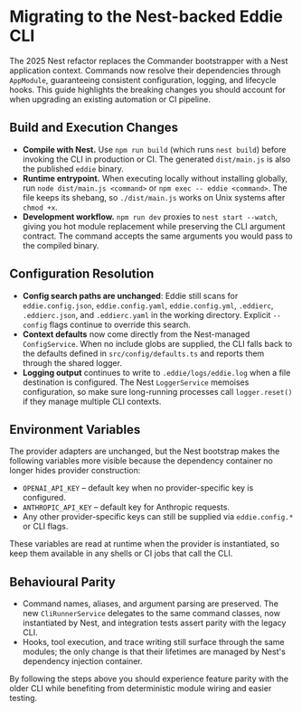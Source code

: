 # Migrating to the Nest-backed Eddie CLI

The 2025 Nest refactor replaces the Commander bootstrapper with a Nest application context. Commands now resolve their dependencies through `AppModule`, guaranteeing consistent configuration, logging, and lifecycle hooks. This guide highlights the breaking changes you should account for when upgrading an existing automation or CI pipeline.

## Build and Execution Changes

- **Compile with Nest.** Use `npm run build` (which runs `nest build`) before invoking the CLI in production or CI. The generated `dist/main.js` is also the published `eddie` binary.
- **Runtime entrypoint.** When executing locally without installing globally, run `node dist/main.js <command>` or `npm exec -- eddie <command>`. The file keeps its shebang, so `./dist/main.js` works on Unix systems after `chmod +x`.
- **Development workflow.** `npm run dev` proxies to `nest start --watch`, giving you hot module replacement while preserving the CLI argument contract. The command accepts the same arguments you would pass to the compiled binary.

## Configuration Resolution

- **Config search paths are unchanged**: Eddie still scans for `eddie.config.json`, `eddie.config.yaml`, `eddie.config.yml`, `.eddierc`, `.eddierc.json`, and `.eddierc.yaml` in the working directory. Explicit `--config` flags continue to override this search.
- **Context defaults** now come directly from the Nest-managed `ConfigService`. When no include globs are supplied, the CLI falls back to the defaults defined in `src/config/defaults.ts` and reports them through the shared logger.
- **Logging output** continues to write to `.eddie/logs/eddie.log` when a file destination is configured. The Nest `LoggerService` memoises configuration, so make sure long-running processes call `logger.reset()` if they manage multiple CLI contexts.

## Environment Variables

The provider adapters are unchanged, but the Nest bootstrap makes the following variables more visible because the dependency container no longer hides provider construction:

- `OPENAI_API_KEY` – default key when no provider-specific key is configured.
- `ANTHROPIC_API_KEY` – default key for Anthropic requests.
- Any other provider-specific keys can still be supplied via `eddie.config.*` or CLI flags.

These variables are read at runtime when the provider is instantiated, so keep them available in any shells or CI jobs that call the CLI.

## Behavioural Parity

- Command names, aliases, and argument parsing are preserved. The new `CliRunnerService` delegates to the same command classes, now instantiated by Nest, and integration tests assert parity with the legacy CLI.
- Hooks, tool execution, and trace writing still surface through the same modules; the only change is that their lifetimes are managed by Nest's dependency injection container.

By following the steps above you should experience feature parity with the older CLI while benefiting from deterministic module wiring and easier testing.
